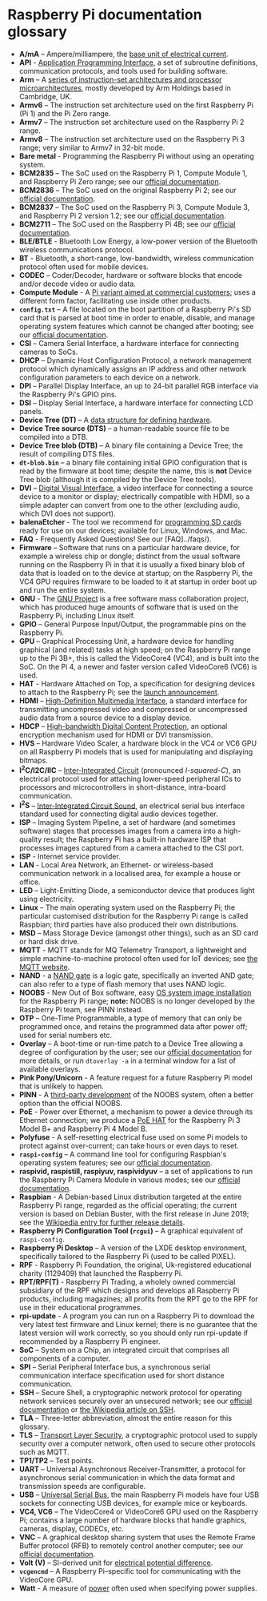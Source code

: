 # Raspberry Pi documentation glossary

- **A/mA** – Ampere/milliampere, the [base unit of electrical current](https://en.wikipedia.org/wiki/Ampere).
- **API** - [Application Programming Interface](https://en.wikipedia.org/wiki/Application_programming_interface), a set of subroutine definitions, communication protocols, and tools used for building software.
- **Arm** – A [series of instruction-set architectures and processor microarchitectures](https://en.wikipedia.org/wiki/Arm_architecture), mostly developed by Arm Holdings based in Cambridge, UK.
- **Armv6** – The instruction set architecture used on the first Raspberry Pi (Pi 1) and the Pi Zero range.
- **Armv7** – The instruction set architecture used on the Raspberry Pi 2 range.
- **Armv8** – The instruction set architecture used on the Raspberry Pi 3 range; very similar to Armv7 in 32-bit mode.
- **Bare metal** - Programming the Raspberry Pi without using an operating system.
- **BCM2835** – The SoC used on the Raspberry Pi 1, Compute Module 1, and Raspberry Pi Zero range; see our [official documentation](../hardware/raspberrypi/bcm2835/README.md).
- **BCM2836** – The SoC used on the original Raspberry Pi 2; see our [official documentation](../hardware/raspberrypi/bcm2836/README.md).
- **BCM2837** – The SoC used on the Raspberry Pi 3, Compute Module 3, and Raspberry Pi 2 version 1.2; see our [official documentation](../hardware/raspberrypi/bcm2837/README.md).
- **BCM2711** – The SoC used on the Raspberry Pi 4B; see our [official documentation](../hardware/raspberrypi/bcm2711/README.md).
- **BLE/BTLE** - Bluetooth Low Energy, a low-power version of the Bluetooth wireless communications protocol.
- **BT** - Bluetooth, a short-range, low-bandwidth, wireless communication protocol often used for mobile devices.
- **CODEC** – Coder/Decoder, hardware or software blocks that encode and/or decode video or audio data.
- **Compute Module** - A [Pi variant aimed at commercial customers](../hardware/computemodule/README.md); uses a different form factor, facilitating use inside other products.
- **`config.txt`** – A file located on the boot partition of a Raspberry Pi's SD card that is parsed at boot time in order to enable, disable, and manage operating system features which cannot be changed after booting; see our [official documentation](../configuration/config-txt/README.md).
- **CSI** – Camera Serial Interface, a hardware interface for connecting cameras to SoCs.
- **DHCP** – Dynamic Host Configuration Protocol, a network management protocol which dynamically assigns an IP address and other network configuration parameters to each device on a network.
- **DPI** – Parallel Display Interface, an up to 24-bit parallel RGB interface via the Raspberry Pi's GPIO pins.
- **DSI** – Display Serial Interface, a hardware interface for connecting LCD panels.
- **Device Tree (DT)** – A [data structure for defining hardware](https://en.wikipedia.org/wiki/Device_tree).
- **Device Tree source (DTS)** – a human-readable source file to be compiled into a DTB.
- **Device Tree blob (DTB)** – A binary file containing a Device Tree; the result of compiling DTS files.
- **`dt-blob.bin`** – a binary file containing initial GPIO configuration that is read by the firmware at boot time; despite the name, this is __not__ Device Tree blob (although it is compiled by the Device Tree tools).
- **DVI** – [Digital Visual Interface](https://en.wikipedia.org/wiki/Digital_Visual_Interface), a video interface for connecting a source device to a monitor or display; electrically compatible with HDMI, so a simple adapter can convert from one to the other (excluding audio, which DVI does not support).
- **balenaEtcher** - The tool we recommend for [programming SD cards](../installation/installing-images/README.md) ready for use on our devices; available for Linux, Windows, and Mac.
- **FAQ** - Frequently Asked Questions! See our [FAQ]../faqs/).
- **Firmware** – Software that runs on a particular hardware device, for example a wireless chip or dongle; distinct from the usual software running on the Raspberry Pi in that it is usually a fixed binary blob of data that is loaded on to the device at startup; on the Raspberry Pi, the VC4 GPU requires firmware to be loaded to it at startup in order boot up and run the entire system.
- **GNU** - The [GNU Project](https://en.wikipedia.org/wiki/GNU_Project) is a free software mass collaboration project, which has produced huge amounts of software that is used on the Raspberry Pi, including Linux itself.
- **GPIO** – General Purpose Input/Output, the programmable pins on the Raspberry Pi.
- **GPU** – Graphical Processing Unit, a hardware device for handling graphical (and related) tasks at high speed; on the Raspberry Pi range up to the Pi 3B+, this is called the VideoCore4 (VC4), and is built into the SoC. On the Pi 4, a newer and faster version called VideoCore6 (VC6) is used.
- **HAT** - Hardware Attached on Top, a specification for designing devices to attach to the Raspberry Pi; see the [launch announcement](https://www.raspberrypi.org/blog/introducing-raspberry-pi-hats/).
- **HDMI** – [High-Definition Multimedia Interface](https://en.wikipedia.org/wiki/HDMI), a standard interface for transmitting uncompressed video and compressed or uncompressed audio data from a source device to a display device.
- **HDCP** – [High-bandwidth Digital Content Protection](https://en.wikipedia.org/wiki/High-bandwidth_Digital_Content_Protection), an optional encryption mechanism used for HDMI or DVI transmission.
- **HVS** – Hardware Video Scaler, a hardware block in the VC4 or VC6 GPU on all Raspberry Pi models that is used for manipulating and displaying bitmaps.
- **I<sup>2</sup>C/I2C/IIC** – [Inter-Integrated Circuit](https://en.wikipedia.org/wiki/I%C2%B2C) (pronounced _I-squared-C_), an electrical protocol used for attaching lower-speed peripheral ICs to processors and microcontrollers in short-distance, intra-board communication.
- **I<sup>2</sup>S** – [Inter-Integrated Circuit Sound](https://en.wikipedia.org/wiki/I%C2%B2S), an electrical serial bus interface standard used for connecting digital audio devices together.
- **ISP** – Imaging System Pipeline, a set of hardware (and sometimes software) stages that processes images from a camera into a high-quality result; the Raspberry Pi has a built-in hardware ISP that processes images captured from a camera attached to the CSI port.
- **ISP** - Internet service provider.
- **LAN** - Local Area Network, an Ethernet- or wireless-based communication network in a localised area, for example a house or office.
- **LED** – Light-Emitting Diode, a semiconductor device that produces light using electricity.
- **Linux** – The main operating system used on the Raspberry Pi; the particular customised distribution for the Raspberry Pi range is called Raspbian; third parties have also produced their own distributions.
- **MSD** – Mass Storage Device (amongst other things), such as an SD card or hard disk drive.
- **MQTT** - MQTT stands for MQ Telemetry Transport, a lightweight and simple machine-to-machine protocol often used for IoT devices; see [the MQTT website](http://mqtt.org/).
- **NAND** - a [NAND gate](https://en.wikipedia.org/wiki/NAND_gate) is a logic gate, specifically an inverted AND gate; can also refer to a type of flash memory that uses NAND logic.
- **NOOBS** - New Out of Box software, easy [OS system image installation](../installation/noobs.md) for the Raspberry Pi range; **note:** NOOBS is no longer developed by the Raspberry Pi team, see PINN instead.
- **OTP** – One-Time Programmable, a type of memory that can only be programmed once, and retains the programmed data after power off; used for serial numbers etc.
- **Overlay** – A boot-time or run-time patch to a Device Tree allowing a degree of configuration by the user; see our [official documentation](../configuration/device-tree.md) for more details, or run `dtoverlay -a` in a terminal window for a list of available overlays.
- **Pink Pony/Unicorn** - A feature request for a future Raspberry Pi model that is unlikely to happen.
- **PINN** - A [third-party development](https://github.com/procount/pinn) of the NOOBS system, often a better option than the official NOOBS.
- **PoE** - Power over Ethernet, a mechanism to power a device through its Ethernet connection; we produce a [PoE HAT](https://www.raspberrypi.org/products/poe-hat) for the Raspberry Pi 3 Model B+ and Raspberry Pi 4 Model B.
- **Polyfuse** - A self-resetting electrical fuse used on some Pi models to protect against over-current; can take hours or even days to reset.
- **`raspi-config`** – A command line tool for configuring Raspbian's operating system features; see our [official documentation](../configuration/raspi-config.md).
- **raspivid, raspistill, raspiyuv, raspividyuv** – a set of applications to run the Raspberry Pi Camera Module in various modes; see our [official documentation](../raspbian/applications/camera.md).
- **Raspbian** - A Debian-based Linux distribution targeted at the entire Raspberry Pi range, regarded as the official operating; the current version is based on Debian Buster, with the first release in June 2019; see the [Wikipedia entry for further release details](https://en.wikipedia.org/wiki/Raspbian).
- **Raspberry Pi Configuration Tool (`rcgui`)** – A graphical equivalent of `raspi-config`.
- **Raspberry Pi Desktop** – A version of the LXDE desktop environment, specifically tailored to the Raspberry Pi (used to be called PIXEL).
- **RPF** - Raspberry Pi Foundation, the original, Uk-registered educational charity (1129409) that launched the Raspberry Pi.
- **RPT/RPF(T)** - Raspberry Pi Trading, a wholely owned commercial subsidiary of the RPF which designs and develops all Raspberry Pi products, including magazines; all profits from the RPT go to the RPF for use in their educational programmes.
- **rpi-update** - A program you can run on a Raspberry Pi to download the very latest test firmware and Linux kernel; there is no guarantee that the latest version will work correctly, so you should only run rpi-update if recommended by a Raspberry Pi engineer.
- **SoC** – System on a Chip, an integrated circuit that comprises all components of a computer.
- **SPI** – Serial Peripheral Interface bus, a synchronous serial communication interface specification used for short distance communication.
- **SSH** – Secure Shell, a cryptographic network protocol for operating network services securely over an unsecured network; see our [official documentation](../remote-access/ssh/README.md) or [the Wikipedia article on SSH](https://en.wikipedia.org/wiki/Secure_Shell).
- **TLA** – Three-letter abbreviation, almost the entire reason for this glossary.
- **TLS** – [Transport Layer Security](https://en.wikipedia.org/wiki/Transport_Layer_Security), a cryptographic protocol used to supply security over a computer network, often used to secure other protocols such as MQTT.
- **TP1/TP2** – Test points.
- **UART** – Universal Asynchronous Receiver-Transmitter, a protocol for asynchronous serial communication in which the data format and transmission speeds are configurable.
- **USB** – [Universal Serial Bus](https://en.wikipedia.org/wiki/USB), the main Raspberry Pi models have four USB sockets for connecting USB devices, for example mice or keyboards.
- **VC4, VC6** – The VideoCore4 or VideoCore6 GPU used on the Raspberry Pi; contains a large number of hardware blocks that handle graphics, cameras, display, CODECs, etc.
- **VNC** – A graphical desktop sharing system that uses the Remote Frame Buffer protocol (RFB) to remotely control another computer; see our [official documentation](../remote-access/vnc/README.md).
- **Volt (V)** – SI-derived unit for [electrical potential difference](https://en.wikipedia.org/wiki/Volt).
- **`vcgencmd`** – A Raspberry Pi–specific tool for communicating with the VideoCore GPU.
- **Watt** - A measure of [power](https://en.wikipedia.org/wiki/Watt) often used when specifying power supplies.
